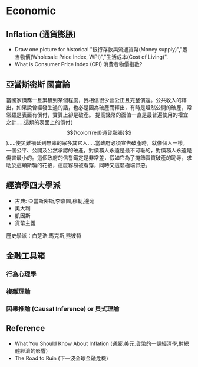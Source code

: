 # Economic

## Inflation (通貨膨脹)
- Draw one picture for historical "銀行存款與流通貨幣(Money supply)","躉售物價(Wholesale Price Index, WPI)","生活成本(Cost of Living)".
- What is Consumer Price Index (CPI) 消費者物價指數?

## 亞當斯密斯 國富論

當國家債務一旦累積到某個程度，我相信很少會公正且完整償還。公共收入的釋出，如果說曾經發生過的話，也必是因為破產而釋出，有時是坦然公開的破產，常常雖是表面有償付，實質上卻是破產。
提高錢幣的面值一直是最普遍使用的權宜之計.....這類的表面上的償付($${\color{red}通貨膨脹}$$).....使災難禍延到無辜的眾多其它人.....當政府必須宣告破產時，就像個人一樣，一個公平、公開及公然承認的破產，對債務人永遠是最不可恥的，對債務人永遠是傷害最小的。這個政府的信譽鐵定是非常差，假如它為了掩飾實質破產的恥辱，求助於這類斯騙的花招，這麼容易被看穿，同時又這麼極端邪惡。


## 經濟學四大學派

- 古典: 亞當斯密斯,李嘉圖,穆勒,邊沁
- 奧大利
- 凱因斯
- 貨幣主義

歷史學派：白芝浩,馬克斯,熊彼特

## 金融工具箱

### 行為心理學

### 複雜理論

### 因果推論 (Causal Inference) or 貝式理論




## Reference
- What You Should Know About Inflation (通膨.美元.貨幣的一課經濟學,對總體經濟的影響)
- The Road to Ruin (下一波全球金融危機)

